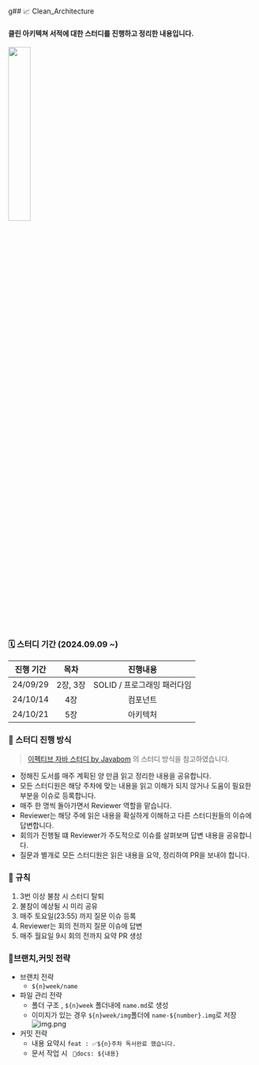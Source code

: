 g## 📈 Clean_Architecture
#### 클린 아키텍쳐 서적에 대한 스터디를 진행하고 정리한 내용입니다.

<img src="https://github.com/user-attachments/assets/d9a493a4-d367-46d2-9976-60fd541a7acb" width="30%" height="30%"/>


### 🗓️ 스터디 기간 (2024.09.09 ~)
|          진행 기간          | 목차  |    진행내용    |
|:-----------------------:|:---:|:----------:|
| 24/09/29 | 2장, 3장 | SOLID / 프로그래밍 패러다임 |
| 24/10/14 | 4장 | 컴포넌트  |
| 24/10/21 | 5장 | 아키텍처  |

### 🚗 스터디 진행 방식
> [이펙티브 자바 스터디 by Javabom](https://javabom.tistory.com/70)
> 의 스터디 방식을 참고하였습니다.

- 정해진 도서를 매주 계획된 양 만큼 읽고 정리한 내용을 공유합니다.
- 모든 스터디원은 해당 주차에 맞는 내용을 읽고 이해가 되지 않거나 도움이 필요한 부분을 이슈로 등록합니다.
- 매주 한 명씩 돌아가면서 Reviewer 역할을 맡습니다.
- Reviewer는 해당 주에 읽은 내용을 확실하게 이해하고 다른 스터디원들의 이슈에 답변합니다.
- 회의가 진행될 떄 Reviewer가 주도적으로 이슈를 살펴보며 답변 내용을 공유합니다.
- 질문과 별개로 모든 스터디원은 읽은 내용을 요약, 정리하여 PR을 보내야 합니다.

### 📐 규칙
1. 3번 이상 불참 시 스터디 탈퇴
2. 불참이 예상될 시 미리 공유
3. 매주 토요일(23:55) 까지 질문 이슈 등록
4. Reviewer는 회의 전까지 질문 이슈에 답변
5. 매주 월요일 9시 회의 전까지 요약 PR 생성

### 💫브랜치,커밋 전략
- 브랜치 전략
  - `${n}week/name`
- 파일 관리 전략 
  - 폴더 구조 , `${n}week` 폴더내에 `name.md`로 생성
  - 이미지가 있는 경우 `${n}week/img`폴더에 `name-${number}.img`로 저장  
  ![img.png](img/img1.png)
- 커밋 전략 
  - 내용 요약시 `feat : ✅${n}주차 독서완료 했습니다.`
  - 문서 작업 시 ` 📝docs: ${내용}`



